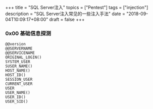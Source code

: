 +++
title = "SQL Server注入"
topics = ["Pentest"]
tags = ["injection"]
description = "SQL Server注入常见的一些注入手法"
date = "2018-09-04T10:09:17+08:00"
draft = false
+++

### 0x00 基础信息探测
```
@@version
@@SERVERNAME
@@SERVICENAME
ORIGINAL_LOGIN()
SYSTEM_USER
SUSER_NAME()
HOST_NAME()
HOST_ID()
SESSION_USER
CURRENT_USER
USER
USER_NAME()
USER_ID()
USER_SID()
```
